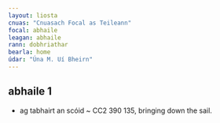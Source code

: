 ```yaml
---
layout: liosta
cnuas: "Cnuasach Focal as Teileann"
focal: abhaile
leagan: abhaile
rann: dobhriathar
bearla: home
údar: "Úna M. Uí Bheirn"
---
```


## abhaile 1

* ag tabhairt an scóid ~ CC2 390 135, bringing down the
sail.
